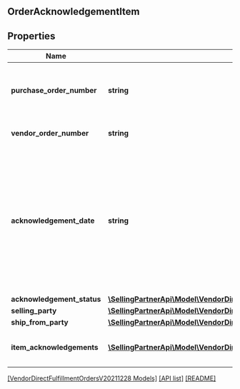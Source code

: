 ## OrderAcknowledgementItem

## Properties

Name | Type | Description | Notes
------------ | ------------- | ------------- | -------------
**purchase_order_number** | **string** | The purchase order number for this order. Formatting Notes: alpha-numeric code. |
**vendor_order_number** | **string** | The vendor&#39;s order number for this order. |
**acknowledgement_date** | **string** | The date and time when the order is acknowledged, in ISO-8601 date/time format. For example: 2018-07-16T23:00:00Z / 2018-07-16T23:00:00-05:00 / 2018-07-16T23:00:00-08:00. |
**acknowledgement_status** | [**\SellingPartnerApi\Model\VendorDirectFulfillmentOrdersV20211228\AcknowledgementStatus**](AcknowledgementStatus.md) |  |
**selling_party** | [**\SellingPartnerApi\Model\VendorDirectFulfillmentOrdersV20211228\PartyIdentification**](PartyIdentification.md) |  |
**ship_from_party** | [**\SellingPartnerApi\Model\VendorDirectFulfillmentOrdersV20211228\PartyIdentification**](PartyIdentification.md) |  |
**item_acknowledgements** | [**\SellingPartnerApi\Model\VendorDirectFulfillmentOrdersV20211228\OrderItemAcknowledgement[]**](OrderItemAcknowledgement.md) | Item details including acknowledged quantity. |

[[VendorDirectFulfillmentOrdersV20211228 Models]](../) [[API list]](../../Api) [[README]](../../../README.md)
